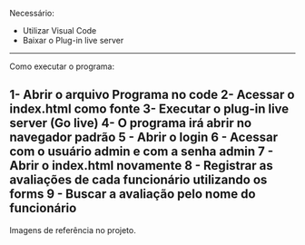 ﻿Necessário:
- Utilizar Visual Code
- Baixar o Plug-in live server

-----------------------------------------------------------------
Como executar o programa:

1- Abrir o arquivo Programa no code
2- Acessar o index.html como fonte
3- Executar o plug-in live server (Go live)
4- O programa irá abrir no navegador padrão
5 - Abrir o login
6 - Acessar com o usuário admin e com a senha admin
7 - Abrir o index.html novamente
8 - Registrar as avaliações de cada funcionário utilizando os forms
9 - Buscar a avaliação pelo nome do funcionário
-----------------------------------------------------------------

Imagens de referência no projeto.
